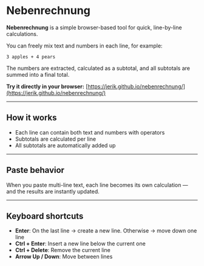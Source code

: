 # Nebenrechnung

**Nebenrechnung** is a simple browser-based tool for quick, line-by-line calculations.

You can freely mix text and numbers in each line, for example:

```
3 apples + 4 pears
```

The numbers are extracted, calculated as a subtotal, and all subtotals are summed into a final total.

**Try it directly in your browser:** [https://jerik.github.io/nebenrechnung/](https://jerik.github.io/nebenrechnung/)

---

## How it works

* Each line can contain both text and numbers with operators
* Subtotals are calculated per line
* All subtotals are automatically added up

---

## Paste behavior

When you paste multi-line text, each line becomes its own calculation — and the results are instantly updated.

---

## Keyboard shortcuts

* **Enter**: On the last line → create a new line. Otherwise → move down one line
* **Ctrl + Enter**: Insert a new line below the current one
* **Ctrl + Delete**: Remove the current line
* **Arrow Up / Down**: Move between lines

